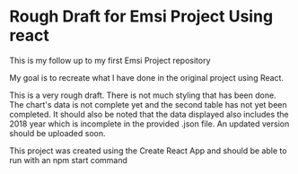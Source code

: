 # Rough Draft for Emsi Project Using react

This is my follow up to my first Emsi Project repository

My goal is to recreate what I have done in the original project using React.

This is a very rough draft. There is not much styling that has been done. The chart's data is not complete yet and the second table has not yet been completed. It should also be noted that the data displayed also includes the 2018 year which is incomplete in the provided .json file. An updated version should be uploaded soon.

This project was created using the Create React App and should be able to run with an npm start command